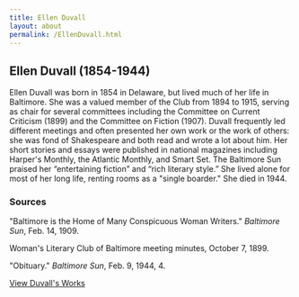 ```yaml
---
title: Ellen Duvall
layout: about
permalink: /EllenDuvall.html
---
```


## Ellen Duvall (1854-1944)

Ellen Duvall was born in 1854 in Delaware, but lived much of her life in Baltimore. She was a valued member of the Club from 1894 to 1915, serving as chair for several committees including the Committee on Current Criticism (1899) and the Committee on Fiction (1907). Duvall frequently led different meetings and often presented her own work or the work of others: she was fond of Shakespeare and both read and wrote a lot about him. Her short stories and essays were published in national magazines including Harper's Monthly, the Atlantic Monthly, and Smart Set. The Baltimore Sun praised her “entertaining fiction” and “rich literary style.” She lived alone for most of her long life, renting rooms as a "single boarder." She died in 1944.

### Sources
"Baltimore is the Home of Many Conspicuous Woman Writers." *Baltimore Sun*, Feb. 14, 1909.

Woman's Literary Club of Baltimore meeting minutes, October 7, 1899.

"Obituary." *Baltimore Sun*, Feb. 9, 1944, 4.

[View Duvall's Works](https://elizajames.github.io/WLCB_draft/browse.html#Duvall)